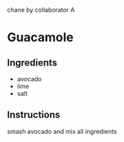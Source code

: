 chane by collaborator A
# Guacamole
## Ingredients
* avocado
* lime
* salt
## Instructions
smash avocado and mix all ingredients
